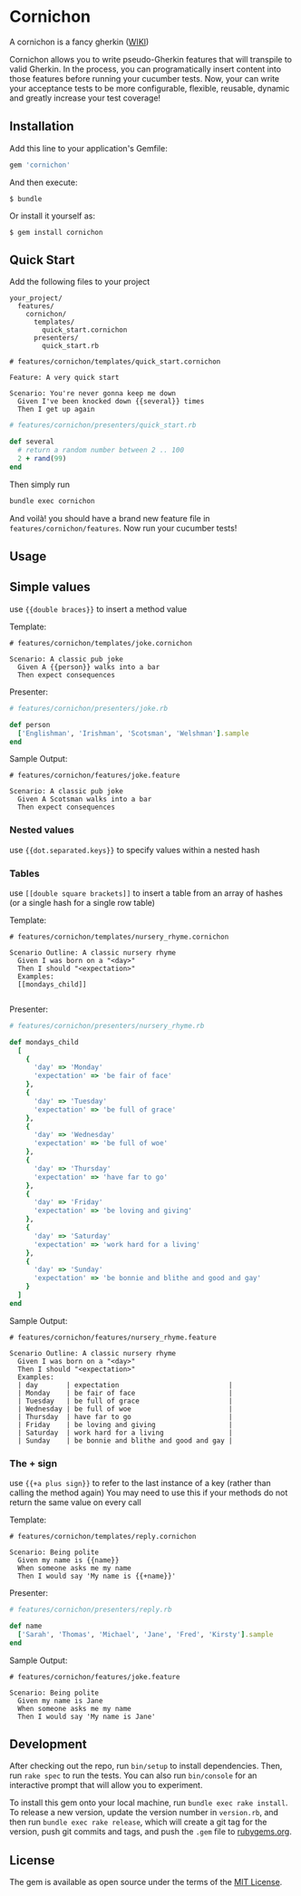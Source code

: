 # Cornichon

A cornichon is a fancy gherkin ([WIKI](https://en.wikipedia.org/wiki/Pickled_cucumber#Cornichon))

Cornichon allows you to write pseudo-Gherkin features that will transpile to valid Gherkin. In the process, you can programatically insert content into those features before running your cucumber tests. Now, your can write your acceptance tests to be more configurable, flexible, reusable, dynamic and greatly increase your test coverage!

## Installation

Add this line to your application's Gemfile:

```ruby
gem 'cornichon'
```

And then execute:

    $ bundle

Or install it yourself as:

    $ gem install cornichon

## Quick Start

Add the following files to your project
```
your_project/
  features/
    cornichon/
      templates/
        quick_start.cornichon
      presenters/
        quick_start.rb
```

```feature
# features/cornichon/templates/quick_start.cornichon

Feature: A very quick start

Scenario: You're never gonna keep me down
  Given I've been knocked down {{several}} times
  Then I get up again
```

```rb
# features/cornichon/presenters/quick_start.rb

def several
  # return a random number between 2 .. 100
  2 + rand(99)
end
```

Then simply run
```sh
bundle exec cornichon
```

And voilà! you should have a brand new feature file in `features/cornichon/features`.
Now run your cucumber tests!

## Usage

## Simple values

use `{{double braces}}` to insert a method value

Template:
```feature
# features/cornichon/templates/joke.cornichon

Scenario: A classic pub joke
  Given A {{person}} walks into a bar
  Then expect consequences
```
Presenter:
```rb
# features/cornichon/presenters/joke.rb

def person
  ['Englishman', 'Irishman', 'Scotsman', 'Welshman'].sample
end
```
Sample Output:
```feature
# features/cornichon/features/joke.feature

Scenario: A classic pub joke
  Given A Scotsman walks into a bar
  Then expect consequences
```

### Nested values

use `{{dot.separated.keys}}` to specify values within a nested hash

### Tables

use `[[double square brackets]]` to insert a table from an array of hashes (or a single hash for a single row table)

Template:
```feature
# features/cornichon/templates/nursery_rhyme.cornichon

Scenario Outline: A classic nursery rhyme
  Given I was born on a "<day>"
  Then I should "<expectation>"
  Examples:
  [[mondays_child]]
  
```
Presenter:
```rb
# features/cornichon/presenters/nursery_rhyme.rb

def mondays_child
  [
    {
      'day' => 'Monday'
      'expectation' => 'be fair of face'
    },
    {
      'day' => 'Tuesday'
      'expectation' => 'be full of grace'
    },
    {
      'day' => 'Wednesday'
      'expectation' => 'be full of woe'
    },
    {
      'day' => 'Thursday'
      'expectation' => 'have far to go'
    },
    {
      'day' => 'Friday'
      'expectation' => 'be loving and giving'
    },
    {
      'day' => 'Saturday'
      'expectation' => 'work hard for a living'
    },
    {
      'day' => 'Sunday'
      'expectation' => 'be bonnie and blithe and good and gay'
    }
  ]
end
```
Sample Output:
```feature
# features/cornichon/features/nursery_rhyme.feature

Scenario Outline: A classic nursery rhyme
  Given I was born on a "<day>"
  Then I should "<expectation>"
  Examples:
  | day       | expectation                           |
  | Monday    | be fair of face                       |
  | Tuesday   | be full of grace                      |
  | Wednesday | be full of woe                        |
  | Thursday  | have far to go                        |
  | Friday    | be loving and giving                  |
  | Saturday  | work hard for a living                |
  | Sunday    | be bonnie and blithe and good and gay |
```

### The + sign

use `{{+a plus sign}}` to refer to the last instance of a key (rather than calling the method again)
You may need to use this if your methods do not return the same value on every call

Template:
```feature
# features/cornichon/templates/reply.cornichon

Scenario: Being polite
  Given my name is {{name}}
  When someone asks me my name
  Then I would say 'My name is {{+name}}'
```
Presenter:
```rb
# features/cornichon/presenters/reply.rb

def name
  ['Sarah', 'Thomas', 'Michael', 'Jane', 'Fred', 'Kirsty'].sample
end
```
Sample Output:
```feature
# features/cornichon/features/joke.feature

Scenario: Being polite
  Given my name is Jane
  When someone asks me my name
  Then I would say 'My name is Jane'
```

## Development

After checking out the repo, run `bin/setup` to install dependencies. Then, run `rake spec` to run the tests. You can also run `bin/console` for an interactive prompt that will allow you to experiment.

To install this gem onto your local machine, run `bundle exec rake install`. To release a new version, update the version number in `version.rb`, and then run `bundle exec rake release`, which will create a git tag for the version, push git commits and tags, and push the `.gem` file to [rubygems.org](https://rubygems.org).

## License

The gem is available as open source under the terms of the [MIT License](http://opensource.org/licenses/MIT).

